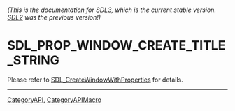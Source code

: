 ###### (This is the documentation for SDL3, which is the current stable version. [SDL2](https://wiki.libsdl.org/SDL2/) was the previous version!)
# SDL_PROP_WINDOW_CREATE_TITLE_STRING

Please refer to [SDL_CreateWindowWithProperties](SDL_CreateWindowWithProperties) for details.

----
[CategoryAPI](CategoryAPI), [CategoryAPIMacro](CategoryAPIMacro)

